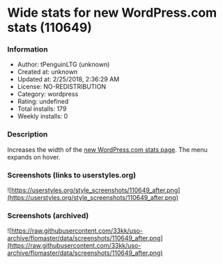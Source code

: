 # Wide stats for new WordPress.com stats (110649)

### Information
- Author: tPenguinLTG (unknown)
- Created at: unknown
- Updated at: 2/25/2018, 2:36:29 AM
- License: NO-REDISTRIBUTION
- Category: wordpress
- Rating: undefined
- Total installs: 179
- Weekly installs: 0


### Description
Increases the width of the <a href="http://en.blog.wordpress.com/2014/12/09/stats-navigation-enhancements/">new WordPress.com stats page</a>. The menu expands on hover.


### Screenshots (links to userstyles.org)
![https://userstyles.org/style_screenshots/110649_after.png](https://userstyles.org/style_screenshots/110649_after.png)


### Screenshots (archived)
![https://raw.githubusercontent.com/33kk/uso-archive/flomaster/data/screenshots/110649_after.png](https://raw.githubusercontent.com/33kk/uso-archive/flomaster/data/screenshots/110649_after.png)
